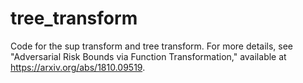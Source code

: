 # tree_transform
Code for the sup transform and tree transform.
For more details, see "Adversarial Risk Bounds via Function Transformation," available at https://arxiv.org/abs/1810.09519.
